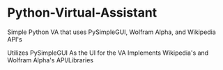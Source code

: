 # Python-Virtual-Assistant
Simple Python VA that uses PySimpleGUI, Wolfram Alpha, and Wikipedia API's

Utilizes PySimpleGUI As the UI for the VA
Implements Wikipedia's and Wolfram Alpha's API/Libraries
